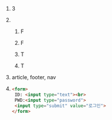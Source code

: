1. 3

2. 1) F

   2) F

   3) T

   4) T

3. article, footer, nav

4. ```html
   <form>
   	ID: <input type="text"><br>
   	PWD:<input type="password">
   	<input type="submit" value="로그인">
   </form>
   ```

   